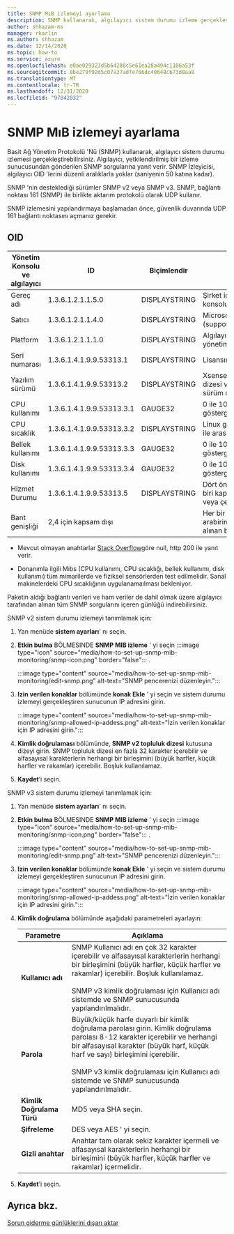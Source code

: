 ```yaml
---
title: SNMP MıB izlemeyi ayarlama
description: SNMP kullanarak, algılayıcı sistem durumu izleme gerçekleştirebilirsiniz. Algılayıcı, yetkilendirilmiş bir izleme sunucusundan gönderilen SNMP sorgularına yanıt verir.
author: shhazam-ms
manager: rkarlin
ms.author: shhazam
ms.date: 12/14/2020
ms.topic: how-to
ms.service: azure
ms.openlocfilehash: e0ae029323d5b64288c5e61ea28a494c1106a53f
ms.sourcegitcommit: 8be279f92d5c07a37adfe766dc40648c673d8aa8
ms.translationtype: MT
ms.contentlocale: tr-TR
ms.lasthandoff: 12/31/2020
ms.locfileid: "97842032"
---
```

# <a name="set-up-snmp-mib-monitoring"></a>SNMP MıB izlemeyi ayarlama

Basit Ağ Yönetim Protokolü 'Nü (SNMP) kullanarak, algılayıcı sistem durumu izlemesi gerçekleştirebilirsiniz. Algılayıcı, yetkilendirilmiş bir izleme sunucusundan gönderilen SNMP sorgularına yanıt verir. SNMP İzleyicisi, algılayıcı OID 'lerini düzenli aralıklarla yoklar (saniyenin 50 katına kadar).

SNMP 'nin desteklediği sürümler SNMP v2 veya SNMP v3. SNMP, bağlantı noktası 161 (SNMP) ile birlikte aktarım protokolü olarak UDP kullanır.

SNMP izlemesini yapılandırmaya başlamadan önce, güvenlik duvarında UDP 161 bağlantı noktasını açmanız gerekir.

## <a name="oids"></a>OID

| Yönetim Konsolu ve algılayıcı | ID | Biçimlendir | Açıklama |
|--|--|--|--|
| Gereç adı | 1.3.6.1.2.1.1.5.0 | DISPLAYSTRING | Şirket içi yönetim konsolu için Gereç adı |
| Satıcı | 1.3.6.1.2.1.1.4.0 | DISPLAYSTRING | Microsoft Desteği (support.microsoft.com) |
| Platform | 1.3.6.1.2.1.1.1.0 | DISPLAYSTRING | Algılayıcı veya şirket içi yönetim konsolu |
| Seri numarası | 1.3.6.1.4.1.9.9.53313.1 | DISPLAYSTRING | Lisansın kullandığı dize |
| Yazılım sürümü | 1.3.6.1.4.1.9.9.53313.2 | DISPLAYSTRING | Xsense tam sürüm dizesi ve yönetimi tam sürüm dizesi |
| CPU kullanımı | 1.3.6.1.4.1.9.9.53313.3.1 | GAUGE32 | 0 ile 100 arasında gösterge |
| CPU sıcaklık | 1.3.6.1.4.1.9.9.53313.3.2 | DISPLAYSTRING | Linux girişi tabanlı 100 ile arasında bir gösterge |
| Bellek kullanımı | 1.3.6.1.4.1.9.9.53313.3.3 | GAUGE32 | 0 ile 100 arasında gösterge |
| Disk kullanımı | 1.3.6.1.4.1.9.9.53313.3.4 | GAUGE32 | 0 ile 100 arasında gösterge |
| Hizmet Durumu | 1.3.6.1.4.1.9.9.53313.5 | DISPLAYSTRING | Dört önemli bileşenden biri kapalıysa çevrimiçi veya çevrimdışı |
| Bant genişliği | 2,4 için kapsam dışı |  | Her bir izleyici arabiriminde Xsense 'de alınan bant genişliği |

   - Mevcut olmayan anahtarlar [Stack Overflow](https://stackoverflow.com/questions/51419026/querying-for-non-existing-record-returns-null-with-http-200)göre null, http 200 ile yanıt verir.
    
   - Donanımla ilgili Mıbs (CPU kullanımı, CPU sıcaklığı, bellek kullanımı, disk kullanımı) tüm mimarilerde ve fiziksel sensörlerden test edilmelidir. Sanal makinelerdeki CPU sıcaklığının uygulanamaılması bekleniyor.

Paketin aldığı bağlantı verileri ve ham veriler de dahil olmak üzere algılayıcı tarafından alınan tüm SNMP sorgularını içeren günlüğü indirebilirsiniz.

SNMP v2 sistem durumu izlemeyi tanımlamak için:

1. Yan menüde **sistem ayarları**' nı seçin.

2. **Etkin bulma** BÖLMESINDE **SNMP MIB izleme** ' yi seçin :::image type="icon" source="media/how-to-set-up-snmp-mib-monitoring/snmp-icon.png" border="false"::: .

    :::image type="content" source="media/how-to-set-up-snmp-mib-monitoring/edit-snmp.png" alt-text="SNMP pencerenizi düzenleyin.":::

3. **Izin verilen konaklar** bölümünde **konak Ekle** ' yi seçin ve sistem durumu izlemeyi gerçekleştiren sunucunun IP adresini girin.

    :::image type="content" source="media/how-to-set-up-snmp-mib-monitoring/snmp-allowed-ip-addess.png" alt-text="İzin verilen konaklar için IP adresini girin.":::

4. **Kimlik doğrulaması** bölümünde, **SNMP v2 topluluk dizesi** kutusuna dizeyi girin. SNMP topluluk dizesi en fazla 32 karakter içerebilir ve alfasayısal karakterlerin herhangi bir birleşimini (büyük harfler, küçük harfler ve rakamlar) içerebilir. Boşluk kullanılamaz.

5. **Kaydet**’i seçin.

SNMP v3 sistem durumu izlemeyi tanımlamak için:

1. Yan menüde **sistem ayarları**' nı seçin.

2. **Etkin bulma** BÖLMESINDE **SNMP MIB izleme** ' yi seçin :::image type="icon" source="media/how-to-set-up-snmp-mib-monitoring/snmp-icon.png" border="false"::: .

    :::image type="content" source="media/how-to-set-up-snmp-mib-monitoring/edit-snmp.png" alt-text="SNMP pencerenizi düzenleyin.":::

3. **Izin verilen konaklar** bölümünde **konak Ekle** ' yi seçin ve sistem durumu izlemeyi gerçekleştiren sunucunun IP adresini girin.

    :::image type="content" source="media/how-to-set-up-snmp-mib-monitoring/snmp-allowed-ip-addess.png" alt-text="İzin verilen konaklar için IP adresini girin.":::

4. **Kimlik doğrulama** bölümünde aşağıdaki parametreleri ayarlayın:

    | Parametre | Açıklama |
    |--|--|
    | **Kullanıcı adı** | SNMP Kullanıcı adı en çok 32 karakter içerebilir ve alfasayısal karakterlerin herhangi bir birleşimini (büyük harfler, küçük harfler ve rakamlar) içerebilir. Boşluk kullanılamaz. <br /> <br />SNMP v3 kimlik doğrulaması için Kullanıcı adı sistemde ve SNMP sunucusunda yapılandırılmalıdır. |
    | **Parola** | Büyük/küçük harfe duyarlı bir kimlik doğrulama parolası girin. Kimlik doğrulama parolası 8-12 karakter içerebilir ve herhangi bir alfasayısal karakter (büyük harf, küçük harf ve sayı) birleşimini içerebilir. <br /> <br/>SNMP v3 kimlik doğrulaması için Kullanıcı adı sistemde ve SNMP sunucusunda yapılandırılmalıdır. |
    | **Kimlik Doğrulama Türü** | MD5 veya SHA seçin. |
    | **Şifreleme** | DES veya AES ' yi seçin. |
    | **Gizli anahtar** | Anahtar tam olarak sekiz karakter içermeli ve alfasayısal karakterlerin herhangi bir birleşimini (büyük harfler, küçük harfler ve rakamlar) içermelidir. |

5. **Kaydet**’i seçin.

## <a name="see-also"></a>Ayrıca bkz.

[Sorun giderme günlüklerini dışarı aktar](how-to-troubleshoot-the-sensor-and-on-premises-management-console.md)
